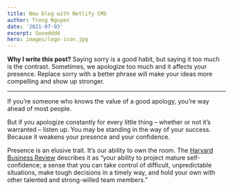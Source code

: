 ```yaml
---
title: New blog with Netlify CMS
author: Trong Nguyen
date: '2021-07-03'
excerpt: Gooodddd
hero: images/logo-icon.jpg
---
```

**Why I write this post?**
Saying sorry is a good habit, but saying it too much is the contrast. Sometimes, we apologize too much and it affects your presence. Replace sorry with a better phrase will make your ideas more compelling and show up stronger.

---
If you’re someone who knows the value of a good apology, you’re way ahead of most people.

But if you apologize constantly for every little thing – whether or not it’s warranted – listen up. You may be standing in the way of your success. Because it weakens your presence and your confidence.

Presence is an elusive trait. It’s our ability to own the room. The [Harvard Business Review](https://hbr.org/2012/08/de-constructing-executive-pres) describes it as “your ability to project mature self-confidence; a sense that you can take control of difficult, unpredictable situations, make tough decisions in a timely way, and hold your own with other talented and strong-willed team members.”
